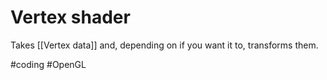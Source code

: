 # Vertex shader
Takes [[Vertex data]] and, depending on if you want it to, transforms them.

#coding #OpenGL 